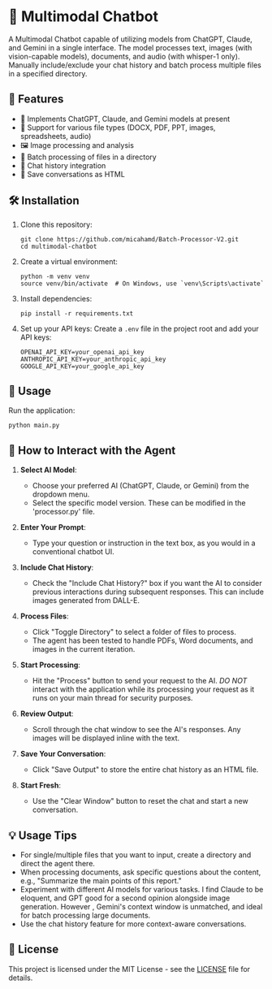 # 🚀 Multimodal Chatbot

A Multimodal Chatbot capable of utilizing models from ChatGPT, Claude, and Gemini in a single interface. The model processes text, images (with vision-capable models), documents, and audio (with whisper-1 only). Manually include/exclude your chat history and batch process multiple files in a specified directory. 

## 🌟 Features

- 🤖 Implements ChatGPT, Claude, and Gemini models at present
- 📄 Support for various file types (DOCX, PDF, PPT, images, spreadsheets, audio)
- 🖼️ Image processing and analysis
- 📁 Batch processing of files in a directory
- 💬 Chat history integration
- 💾 Save conversations as HTML

## 🛠️ Installation

1. Clone this repository:
   ```
   git clone https://github.com/micahamd/Batch-Processor-V2.git
   cd multimodal-chatbot
   ```

2. Create a virtual environment:
   ```
   python -m venv venv
   source venv/bin/activate  # On Windows, use `venv\Scripts\activate`
   ```

3. Install dependencies:
   ```
   pip install -r requirements.txt
   ```

4. Set up your API keys:
   Create a `.env` file in the project root and add your API keys:
   ```
   OPENAI_API_KEY=your_openai_api_key
   ANTHROPIC_API_KEY=your_anthropic_api_key
   GOOGLE_API_KEY=your_google_api_key
   ```

## 🚀 Usage

Run the application:
```
python main.py
```

## 🎯 How to Interact with the Agent

1. **Select AI Model**: 
   - Choose your preferred AI (ChatGPT, Claude, or Gemini) from the dropdown menu.
   - Select the specific model version. These can be modified in the 'processor.py' file.

2. **Enter Your Prompt**:
   - Type your question or instruction in the text box, as you would in a conventional chatbot UI.

3. **Include Chat History**:
   - Check the "Include Chat History?" box if you want the AI to consider previous interactions during subsequent responses. This can include images generated from DALL-E.

4. **Process Files**:
   - Click "Toggle Directory" to select a folder of files to process.
   - The agent has been tested to handle PDFs, Word documents, and images in the current iteration.

5. **Start Processing**:
   - Hit the "Process" button to send your request to the AI. *DO NOT* interact with the application while its processing your request as it runs on your main thread for security purposes.

6. **Review Output**:
   - Scroll through the chat window to see the AI's responses. Any images will be displayed inline with the text.

7. **Save Your Conversation**:
   - Click "Save Output" to store the entire chat history as an HTML file.

8. **Start Fresh**:
   - Use the "Clear Window" button to reset the chat and start a new conversation.

## 💡 Usage Tips

- For single/multiple files that you want to input, create a directory and direct the agent there.
- When processing documents, ask specific questions about the content, e.g., "Summarize the main points of this report."
- Experiment with different AI models for various tasks. I find Claude to be eloquent, and GPT good for a second opinion alongside image generation. However , Gemini's context window is unmatched, and ideal for batch processing large documents.
- Use the chat history feature for more context-aware conversations.

## 📄 License

This project is licensed under the MIT License - see the [LICENSE](LICENSE) file for details.

